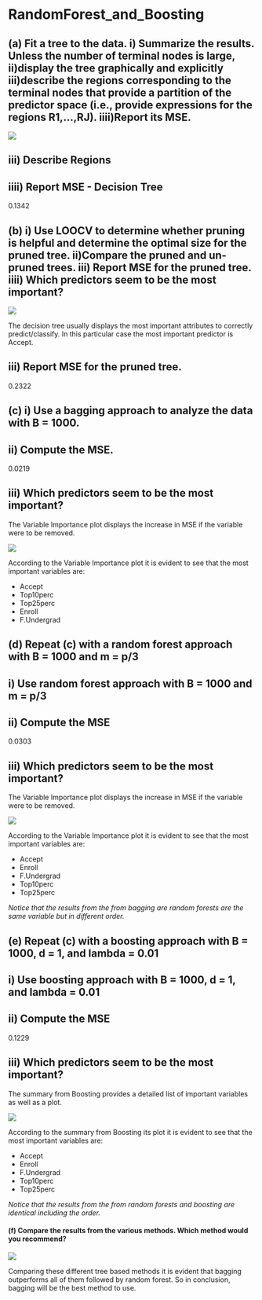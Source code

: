 # RandomForest_and_Boosting

## (a) Fit a tree to the data. i) Summarize the results. Unless the number of terminal nodes is large, ii)display the tree graphically and explicitly iii)describe the regions corresponding to the terminal nodes that provide a partition of the predictor space (i.e., provide expressions for the regions R1,...,RJ). iiii)Report its MSE.

<p float="left">
  <img src="https://github.com/JaimeGoB/RandomForest_and_Boosting/blob/main/data/decision_tree.png">
</p>

## iii) Describe Regions
## iiii) Report MSE - Decision Tree 

0.1342


## (b) i) Use LOOCV to determine whether pruning is helpful and determine the optimal size for the pruned tree. ii)Compare the pruned and un-pruned trees. iii) Report MSE for the pruned tree. iiii) Which predictors seem to be the most important?

<p float="left">
  <img src="https://github.com/JaimeGoB/RandomForest_and_Boosting/blob/main/data/pruned_decision_tree.png">
</p>

The decision tree usually displays the most important attributes to correctly predict/classify. In this particular case the most important predictor is Accept.

## iii) Report MSE for the pruned tree.

0.2322


## (c) i) Use a bagging approach to analyze the data with B = 1000. 

## ii) Compute the MSE.
0.0219
 
## iii) Which predictors seem to be the most important?

The Variable Importance plot displays the increase in MSE if the variable were to be removed.

<p float="left">
  <img src="https://github.com/JaimeGoB/RandomForest_and_Boosting/blob/main/data/bagging.png">
</p>

According to the Variable Importance plot it is evident to see that the most important variables are:
- Accept
- Top10perc
- Top25perc
- Enroll
- F.Undergrad

## (d) Repeat (c) with a random forest approach with B = 1000 and m = p/3
## i) Use random forest approach with B = 1000 and m = p/3

## ii) Compute the MSE

0.0303
 
## iii) Which predictors seem to be the most important?

The Variable Importance plot displays the increase in MSE if the variable were to be removed.

<p float="left">
  <img src="https://github.com/JaimeGoB/RandomForest_and_Boosting/blob/main/data/random_forest.png">
</p>

According to the Variable Importance plot it is evident to see that the most important variables are:
- Accept
- Enroll
- F.Undergrad
- Top10perc
- Top25perc

*Notice that the results from the from bagging are random forests are the same variable but in different order.*

## (e) Repeat (c) with a boosting approach with B = 1000, d = 1, and lambda = 0.01
## i) Use boosting approach with B = 1000, d = 1, and lambda = 0.01
## ii) Compute the MSE

0.1229

## iii) Which predictors seem to be the most important?

The summary from Boosting provides a detailed list of important variables as well as a plot.

<p float="left">
  <img src="https://github.com/JaimeGoB/RandomForest_and_Boosting/blob/main/data/boosting.png">
</p>

According to the summary from Boosting its plot it is evident to see that the most important variables are:
- Accept
- Enroll
- F.Undergrad
- Top10perc
- Top25perc

*Notice that the results from the from random forests and boosting are identical including the order.*

#### (f) Compare the results from the various methods. Which method would you recommend?
<p float="left">
  <img src="https://github.com/JaimeGoB/RandomForest_and_Boosting/blob/main/data/results.png">
</p>

Comparing these different tree based methods it is evident that bagging outperforms all of them followed by random forest. So in conclusion, bagging will be the best method to use.


